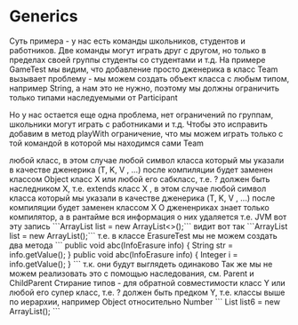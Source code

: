 # Generics

Суть примера - у нас есть команды школьников, студентов и работников. Две команды могут играть друг с другом, но только в пределах своей группы студенты со студентами и т.д.
На примере GameTest мы видим, что добавление просто дженерика в класс Team вызывает проблему - мы можем создать объект класса с любым типом, например String, а нам это не нужно, поэтому мы должны ограничить только типами наследуемыми от Participant <T extends Participant>

Но у нас остается еще одна проблема, нет ограничений по группам, школьники могут играть с работниками и т.д.
Чтобы это исправить добавим в метод playWith ограничение, что мы можем играть только с той командой в которой мы находимся сами Team<T>

<?> любой класс, в этом случае любой символ класса который мы указали в качестве дженерика (T, K, V , ...) после компиляции будет заменен классом Object

<? extends X> класс X или любой его сабкласс, т.е. ? должен быть наследником X, т.е. extends класс X
, в этом случае любой символ класса который мы указали в качестве дженерика (T, K, V , ...) после компиляции будет заменен классом X

О джененриках знает только компилятор, а в рантайме вся информация о них удаляется
т.е. JVM вот эту запись
```ArrayList<Integer> list = new ArrayList<>();```
видит вот так
```ArrayList list = new ArrayList();```
т.е. в классе ErasureTest мы не можем создать два метода
```
    public void abc(InfoErasure<String> info) {
        String str = info.getValue();
    }
    
    public void abc(InfoErasure<Integer> info) {
        Integer i = info.getValue();
    }
```
т.к. они будут выглядеть одинаково
Так же мы не можем реализовать это с помощью наследования, см. Parent и ChildParent


Стирание типов - для обратной совместимости
<? super Y> класс Y или любой его супер класс, т.е. ? должен быть предком Y, т.е. классы выше по иерархии, например Object относительно Number
```
List<? super Number> list6 = new ArrayList<Object>();
```